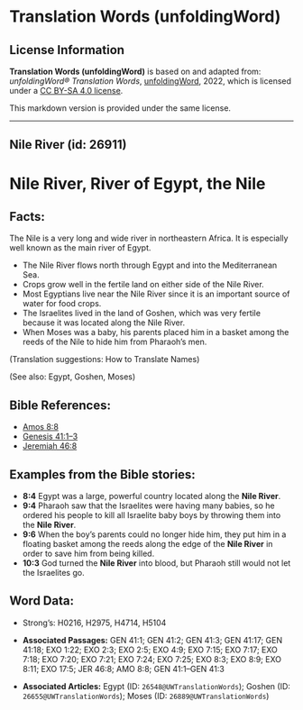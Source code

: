 # Translation Words (unfoldingWord)

## License Information

**Translation Words (unfoldingWord)** is based on and adapted from: _unfoldingWord® Translation Words_, [unfoldingWord](https://unfoldingword.org/utw), 2022, which is licensed under a [CC BY-SA 4.0 license](https://creativecommons.org/licenses/by-sa/4.0/legalcode.en).

This markdown version is provided under the same license.



--------------------------------

## Nile River (id: 26911)

Nile River, River of Egypt, the Nile
====================================

Facts:
------

The Nile is a very long and wide river in northeastern Africa. It is especially well known as the main river of Egypt.

* The Nile River flows north through Egypt and into the Mediterranean Sea.
* Crops grow well in the fertile land on either side of the Nile River.
* Most Egyptians live near the Nile River since it is an important source of water for food crops.
* The Israelites lived in the land of Goshen, which was very fertile because it was located along the Nile River.
* When Moses was a baby, his parents placed him in a basket among the reeds of the Nile to hide him from Pharaoh’s men.

(Translation suggestions: How to Translate Names)

(See also: Egypt, Goshen, Moses)

Bible References:
-----------------

* [Amos 8:8](https://ref.ly/Amos8:8)
* [Genesis 41:1–3](https://ref.ly/Gen41:1-Gen41:3)
* [Jeremiah 46:8](https://ref.ly/Jer46:8)

Examples from the Bible stories:
--------------------------------

* **8:4** Egypt was a large, powerful country located along the **Nile River**.
* **9:4** Pharaoh saw that the Israelites were having many babies, so he ordered his people to kill all Israelite baby boys by throwing them into the **Nile River**.
* **9:6** When the boy’s parents could no longer hide him, they put him in a floating basket among the reeds along the edge of the **Nile River** in order to save him from being killed.
* **10:3** God turned the **Nile River** into blood, but Pharaoh still would not let the Israelites go.

Word Data:
----------

* Strong’s: H0216, H2975, H4714, H5104

* **Associated Passages:** GEN 41:1; GEN 41:2; GEN 41:3; GEN 41:17; GEN 41:18; EXO 1:22; EXO 2:3; EXO 2:5; EXO 4:9; EXO 7:15; EXO 7:17; EXO 7:18; EXO 7:20; EXO 7:21; EXO 7:24; EXO 7:25; EXO 8:3; EXO 8:9; EXO 8:11; EXO 17:5; JER 46:8; AMO 8:8; GEN 41:1–GEN 41:3
* **Associated Articles:** Egypt (ID: `26548@UWTranslationWords`); Goshen (ID: `26655@UWTranslationWords`); Moses (ID: `26889@UWTranslationWords`)

